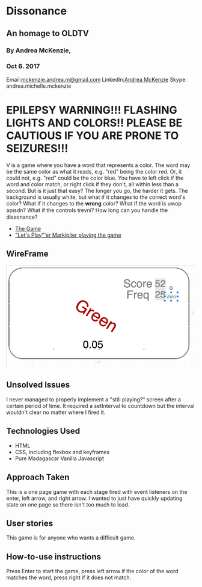 # Dissonance 
## An homage to OLDTV
### By Andrea McKenzie, 
### Oct 6. 2017

  Email:[mckenzie.andrea.m@gmail.com](mailto:mckenzie.andrea.m@gmail.com)
  LinkedIn:[Andrea McKenzie](https://www.linkedin.com/in/andrea-mckenzie/)
  Skype: andrea.michelle.mckenzie

# EPILEPSY WARNING!!! FLASHING LIGHTS AND COLORS!! PLEASE BE CAUTIOUS IF YOU ARE PRONE TO SEIZURES!!!

V is a game where you have a word that represents a color. The word may be the same color as what it reads, e.g. "red" being the color red. Or, it could not, e.g. "red" could be the color blue. You have to left click if the word and color match, or right click if they don't, all within less than a second. But is it just that easy? The longer you go, the harder it gets. The background is usually white, but what if it changes to the correct word's color? What if it changes to the **wrong** color? What if the word is uʍop ǝpᴉsdn? What if the controls trevni? How long can you handle the dissonance?

  * [The Game](https://gamejolt.com/games/v/122286)
  * ["Let's Play"'er Markiplier playing the game](https://www.youtube.com/watch?v=JuSsJFpEnV4)

## WireFrame

![Wireframe](proposal-wireframe.png)

## Unsolved Issues

I never managed to properly implement a "still playing?" screen after a certain period of time. It required a setInterval to countdown but the interval wouldn't clear no matter where I fired it. 

## Technologies Used
  * HTML
  * CSS, including flexbox and keyframes
  * Pure Madagascar Vanilla Javascript 
## Approach Taken
 This is a one page game with each stage fired with event listeners on the enter, left arrow, and right arrow. I wanted to just have quickly updating state on one page so there isn't too much to load. 

## User stories
This game is for anyone who wants a difficult game. 

## How-to-use instructions 
Press Enter to start the game, press left arrow if the color of the word matches the word, press right if it does not match.

